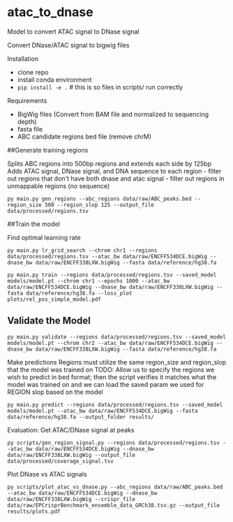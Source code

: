 # atac_to_dnase

Model to convert ATAC signal to DNase signal

Convert DNase/ATAC signal to bigwig files

Installation
- clone repo
- install conda environment
- `pip install -e .`  # this is so files in scripts/ run correctly

Requirements
- BigWig files (Convert from BAM file and normalized to sequencing depth)
- fasta file 
- ABC candidate regions bed file (remove chrM)

##Generate training regions

Splits ABC regions into 500bp regions and extends each side by 125bp 
Adds ATAC signal, DNase signal, and DNA sequence to each region
	- filter out regions that don't have both dnase and atac signal
	- filter out regions in unmappable regions (no sequence)
	
```
py main.py gen_regions --abc_regions data/raw/ABC_peaks.bed --region_size 500 --region_slop 125 --output_file data/processed/regions.tsv
```

##Train the model

Find optimal learning rate
```
py main.py lr_grid_search --chrom chr1 --regions data/processed/regions.tsv --atac_bw data/raw/ENCFF534DCE.bigWig --dnase_bw data/raw/ENCFF338LXW.bigWig --fasta data/reference/hg38.fa
```
```
py main.py train --regions data/processed/regions.tsv --saved_model models/model.pt --chrom chr1 --epochs 1000 --atac_bw data/raw/ENCFF534DCE.bigWig --dnase_bw data/raw/ENCFF338LXW.bigWig --fasta data/reference/hg38.fa --loss_plot plots/rel_pos_simple_model.pdf
```

## Validate the Model

```
py main.py validate --regions data/processed/regions.tsv --saved_model models/model.pt --chrom chr2 --atac_bw data/raw/ENCFF534DCE.bigWig --dnase_bw data/raw/ENCFF338LXW.bigWig --fasta data/reference/hg38.fa
```

Make predictions
Regions must utilize the same region_size and region_slop that the model was trained on
TODO: Allow us to specify the regions we wish to predict in bed format; then the script verifies it matches what the model was trained on
		and we can load the saved param we used for REGION slop based on the model
```
py main.py predict --regions data/processed/regions.tsv --saved_model models/model.pt --atac_bw data/raw/ENCFF534DCE.bigWig --fasta data/reference/hg38.fa --output_folder results/
```

Evaluation:
Get ATAC/DNase signal at peaks
```
py scripts/gen_region_signal.py --regions data/processed/regions.tsv --atac_bw data/raw/ENCFF534DCE.bigWig --dnase_bw data/raw/ENCFF338LXW.bigWig --output_file data/processed/coverage_signal.tsv
```

Plot DNase vs ATAC signals
```
py scripts/plot_atac_vs_dnase.py --abc_regions data/raw/ABC_peaks.bed --atac_bw data/raw/ENCFF534DCE.bigWig --dnase_bw data/raw/ENCFF338LXW.bigWig --crispr_file data/raw/EPCrisprBenchmark_ensemble_data_GRCh38.tsv.gz --output_file results/plots.pdf
```

